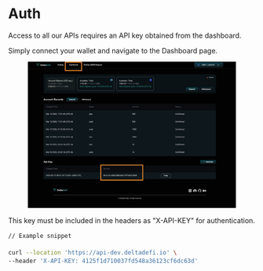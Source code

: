# Auth

Access to all our APIs requires an API key obtained from the dashboard.&#x20;

Simply connect your wallet and navigate to the Dashboard page.

<figure><img src="../../../.gitbook/assets/CleanShot 2025-03-21 at 12.02.48.png" alt=""><figcaption></figcaption></figure>

This key must be included in the headers as "X-API-KEY" for authentication.

```sh
// Example snippet

curl --location 'https://api-dev.deltadefi.io' \
--header 'X-API-KEY: 4125f1d710037fd548a36123cf6dc63d'
```

